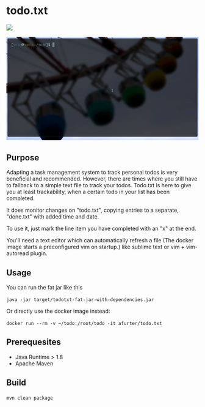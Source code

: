 # todo.txt

![](https://api.travis-ci.com/aymenfurter/todo.txt.svg?branch=master)


![](https://github.com/aymenfurter/todo.txt/raw/master/readme/demo.gif)

## Purpose

Adapting a task management system to track personal todos is very beneficial and recommended. However, there are times where you still have to fallback to a simple text file to track your todos. Todo.txt is here to give you at least trackability, when a certain todo in your list has been completed.

It does monitor changes on "todo.txt", copying entries to a separate, "done.txt" with added time and date. 

To use it, just mark the line item you have completed with an "x" at the end.

You'll need a text editor which can automatically refresh a file (The docker image starts a preconfigured vim on startup.) like sublime text or vim + vim-autoread plugin.
                                                                                             
## Usage
You can run the fat jar like this

```java -jar target/todotxt-fat-jar-with-dependencies.jar```

Or directly use the docker image instead:

```docker run --rm -v ~/todo:/root/todo -it afurter/todo.txt```

## Prerequesites
- Java Runtime > 1.8
- Apache Maven

## Build
```mvn clean package```
